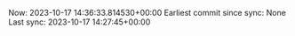 Now: 2023-10-17 14:36:33.814530+00:00 Earliest commit since sync: None Last sync: 2023-10-17 14:27:45+00:00
